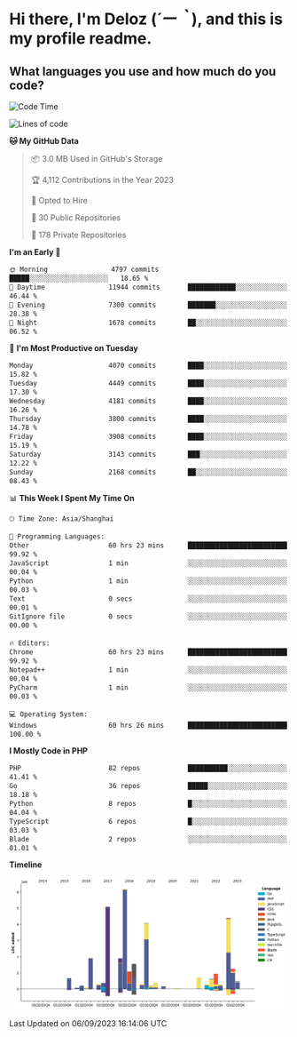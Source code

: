 # **Hi there, I'm Deloz (*´ー｀*), and this is my profile readme.**

## **What languages you use and how much do you code?**

<!--START_SECTION:waka-->
![Code Time](http://img.shields.io/badge/Code%20Time-2%2C314%20hrs%2031%20mins-blue)

![Lines of code](https://img.shields.io/badge/From%20Hello%20World%20I%27ve%20Written-33.3%20million%20lines%20of%20code-blue)

**🐱 My GitHub Data** 

> 📦 3.0 MB Used in GitHub's Storage 
 > 
> 🏆 4,112 Contributions in the Year 2023
 > 
> 💼 Opted to Hire
 > 
> 📜 30 Public Repositories 
 > 
> 🔑 178 Private Repositories 
 > 
**I'm an Early 🐤** 

```text
🌞 Morning                4797 commits        █████░░░░░░░░░░░░░░░░░░░░   18.65 % 
🌆 Daytime                11944 commits       ████████████░░░░░░░░░░░░░   46.44 % 
🌃 Evening                7300 commits        ███████░░░░░░░░░░░░░░░░░░   28.38 % 
🌙 Night                  1678 commits        ██░░░░░░░░░░░░░░░░░░░░░░░   06.52 % 
```
📅 **I'm Most Productive on Tuesday** 

```text
Monday                   4070 commits        ████░░░░░░░░░░░░░░░░░░░░░   15.82 % 
Tuesday                  4449 commits        ████░░░░░░░░░░░░░░░░░░░░░   17.30 % 
Wednesday                4181 commits        ████░░░░░░░░░░░░░░░░░░░░░   16.26 % 
Thursday                 3800 commits        ████░░░░░░░░░░░░░░░░░░░░░   14.78 % 
Friday                   3908 commits        ████░░░░░░░░░░░░░░░░░░░░░   15.19 % 
Saturday                 3143 commits        ███░░░░░░░░░░░░░░░░░░░░░░   12.22 % 
Sunday                   2168 commits        ██░░░░░░░░░░░░░░░░░░░░░░░   08.43 % 
```


📊 **This Week I Spent My Time On** 

```text
🕑︎ Time Zone: Asia/Shanghai

💬 Programming Languages: 
Other                    60 hrs 23 mins      █████████████████████████   99.92 % 
JavaScript               1 min               ░░░░░░░░░░░░░░░░░░░░░░░░░   00.04 % 
Python                   1 min               ░░░░░░░░░░░░░░░░░░░░░░░░░   00.03 % 
Text                     0 secs              ░░░░░░░░░░░░░░░░░░░░░░░░░   00.01 % 
GitIgnore file           0 secs              ░░░░░░░░░░░░░░░░░░░░░░░░░   00.00 % 

🔥 Editors: 
Chrome                   60 hrs 23 mins      █████████████████████████   99.92 % 
Notepad++                1 min               ░░░░░░░░░░░░░░░░░░░░░░░░░   00.04 % 
PyCharm                  1 min               ░░░░░░░░░░░░░░░░░░░░░░░░░   00.03 % 

💻 Operating System: 
Windows                  60 hrs 26 mins      █████████████████████████   100.00 % 
```

**I Mostly Code in PHP** 

```text
PHP                      82 repos            ██████████░░░░░░░░░░░░░░░   41.41 % 
Go                       36 repos            █████░░░░░░░░░░░░░░░░░░░░   18.18 % 
Python                   8 repos             █░░░░░░░░░░░░░░░░░░░░░░░░   04.04 % 
TypeScript               6 repos             █░░░░░░░░░░░░░░░░░░░░░░░░   03.03 % 
Blade                    2 repos             ░░░░░░░░░░░░░░░░░░░░░░░░░   01.01 % 
```



**Timeline**

![Lines of Code chart](https://raw.githubusercontent.com/deloz/deloz/main/assets/bar_graph.png)


 Last Updated on 06/09/2023 16:14:06 UTC
<!--END_SECTION:waka-->
